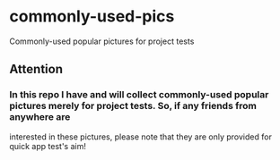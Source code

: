 # commonly-used-pics
Commonly-used popular pictures for project tests
## Attention

### In this repo I have and will collect commonly-used popular pictures merely for project tests. So, if any friends from anywhere are
interested in these pictures, please note that they are only provided for quick app test's aim!

